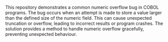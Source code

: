 This repository demonstrates a common numeric overflow bug in COBOL programs. The bug occurs when an attempt is made to store a value larger than the defined size of the numeric field. This can cause unexpected truncation or overflow, leading to incorrect results or program crashes. The solution provides a method to handle numeric overflow gracefully, preventing unexpected behaviour.
